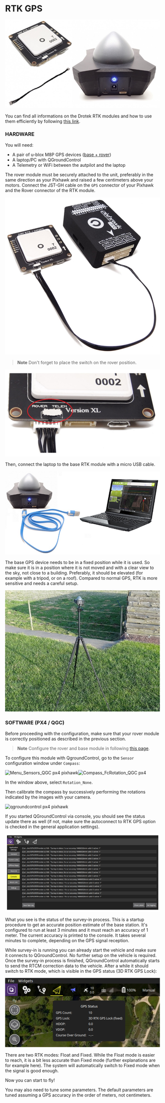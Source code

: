 # RTK GPS

![rtk gnss neo-m8p](../../../images/rtk-gps-kit-for-pixhawk.jpg)

You can find all informations on the Drotek RTK modules and how to use them efficiently by following [this link](https://www.gitbook.com/book/drotek/doc-rtk/details).



### HARDWARE

You will need:

* A pair of u-blox M8P GPS devices ([base + rover](https://drotek.com/shop/en/home/843-rtk-gps-kit-for-pixhawk.html))
* A laptop/PC with QGroundControl 
* A Telemetry or WiFi between the autpilot and the laptop 

The rover module must be securely attached to the unit, preferably in the same direction as your Pixhawk and raised a few centimeters above your motors.
Connect the JST-GH cable on the `GPS` connector of your Pixhawk and the Rover connector of the RTK module.

![neo-m8p](../../../images/M8P-pixhawk.JPG)


> **Note** Don't forget to place the switch on the rover position. 

![neo-m8p ublox](../../../images/switch-rover-rtk.JPG)

Then, connect the laptop to the base RTK module with a micro USB cable. 

![base ublox m8p](../../../images/gps-rtk-xxl-neo-m8p-3.jpg)

The base GPS device needs to be in a fixed position while it is used. So make sure it is in a position where it is not moved and with a clear view to the sky, not close to a building. Preferably, it should be elevated (for example with a tripod, or on a roof). Compared to normal GPS, RTK is more sensitive and needs a careful setup.

![base gnss rtk](../../../images/xxl-rtk-gps-neo-m8p-2.jpg)



### SOFTWARE \(PX4 / QGC\)

Before proceeding with the configuration, make sure that your rover module is correctly positioned as described in the previous section.

> **Note** Configure the rover and base module in following [this page](https://drotek.com/en/lessons/comment-utiliser-le-module-rtk-drotek/).

To configure this module with QgroundControl, go to the `Sensor` configuration window under `Compass`:

![](https://drotek.com/wp-content/uploads/2017/01/Menu_Sensors_QGC.png "Menu\_Sensors\_QGC px4 pixhawk")![](https://drotek.com/wp-content/uploads/2017/01/Compass_FcRotation_QGC.png "Compass\_FcRotation\_QGC px4")

In the window above, select `Rotation_None`.

Then calibrate the compass by successively performing the rotations indicated by the images with your camera.

![](https://drotek.com/wp-content/uploads/2017/01/Window_Compass_Calib_QGC-700x460.png "qgroundcontrol px4 pixhawk")

If you started QGroundControl via console, you should see the status update there as well (if not, make sure the autoconnect to RTK GPS option is checked in the general application settings).

![base gnss rtk](../../../images/px4-rtk.png)

What you see is the status of the survey-in process. This is a startup procedure to get an accurate position estimate of the base station. It's configured to run at least 3 minutes and it must reach an accuracy of 1 meter. The current accuracy is printed to the console. It takes several minutes to complete, depending on the GPS signal reception.

While survey-in is running you can already start the vehicle and make sure it connects to QGroundControl. No further setup on the vehicle is required. Once the survey-in process is finished, QGroundControl automatically starts to send the RTCM correction data to the vehicle. After a while it should switch to RTK mode, which is visible in the GPS status (3D RTK GPS Lock):

![base gnss rtk](../../../images/qgc_rtk_gps_status.png)

There are two RTK modes: Float and Fixed. While the Float mode is easier to reach, it is a bit less accurate than Fixed mode (further explanations are for example here). The system will automatically switch to Fixed mode when the signal is good enough.

Now you can start to fly!

You may also need to tune some parameters. The default parameters are tuned assuming a GPS accuracy in the order of meters, not centimeters.


